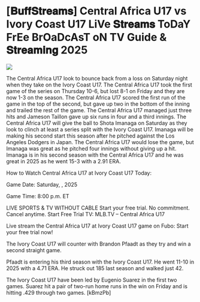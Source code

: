 #  [𝐁𝐮𝐟𝐟𝐒𝐭𝐫𝐞𝐚𝐦𝐬] Central Africa U17 vs Ivory Coast U17 LiVe 𝐒𝐭𝐫𝐞𝐚𝐦𝐬 ToDaY FrEe BrOaDcAsT oN TV Guide & 𝐒𝐭𝐫𝐞𝐚𝐦𝐢𝐧𝐠  2025  
  
  
[![](https://i.imgur.com/qSNzIqt.png)](https://movie.rssnews.media/WvgKGZiJh.php)  
  
The Central Africa U17 look to bounce back from a loss on Saturday night when they take on the Ivory Coast U17. The Central Africa U17 took the first game of the series on Thursday 10-6, but lost 8-1 on Friday and they are now 1-3 on the season. The Central Africa U17 scored the first run of the game in the top of the second, but gave up two in the bottom of the inning and trailed the rest of the game. The Central Africa U17 managed just three hits and Jameson Taillon gave up six runs in four and a third innings. The Central Africa U17 will give the ball to Shota Imanaga on Saturday as they look to clinch at least a series split with the Ivory Coast U17. Imanaga will be making his second start this season after he pitched against the Los Angeles Dodgers in Japan. The Central Africa U17 would lose the game, but Imanaga was great as he pitched four innings without giving up a hit. Imanaga is in his second season with the Central Africa U17 and he was great in 2025 as he went 15-3 with a 2.91 ERA.

How to Watch Central Africa U17 at Ivory Coast U17 Today:

Game Date: Saturday, , 2025

Game Time: 8:00 p.m. ET

LIVE SPORTS & TV WITHOUT CABLE
Start your free trial. No commitment. Cancel anytime.
Start Free Trial
TV: MLB.TV – Central Africa U17

Live stream the Central Africa U17 at Ivory Coast U17 game on Fubo: Start your free trial now!

The Ivory Coast U17 will counter with Brandon Pfaadt as they try and win a second straight game.

Pfaadt is entering his third season with the Ivory Coast U17. He went 11-10 in 2025 with a 4.71 ERA. He struck out 185 last season and walked just 42.

The Ivory Coast U17 have been led by Eugenio Suarez in the first two games. Suarez hit a pair of two-run home runs in the win on Friday and is hitting .429 through two games. [kBmzPb]